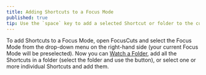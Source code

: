 ```yaml
---
title: Adding Shortcuts to a Focus Mode
published: true
tip: Use the `space` key to add a selected Shortcut or folder to the current Focus Mode. Typing a few characters (such as the start of your Shortcut name) will jump you to the desired Shortcut within the list.
---
```

To add Shortcuts to a Focus Mode, open FocusCuts and select the Focus Mode from the drop-down menu on the right-hand side (your current Focus Mode will be preselected). Now you can [Watch a Folder](watch-a-folder.md), add all the Shortcuts in a folder (select the folder and use the <object type="image/svg+xml" class="inline menubar-icon"
data="/assets/icons/chevron_right.svg"></object> button), or select one or more individual Shortcuts and add them.